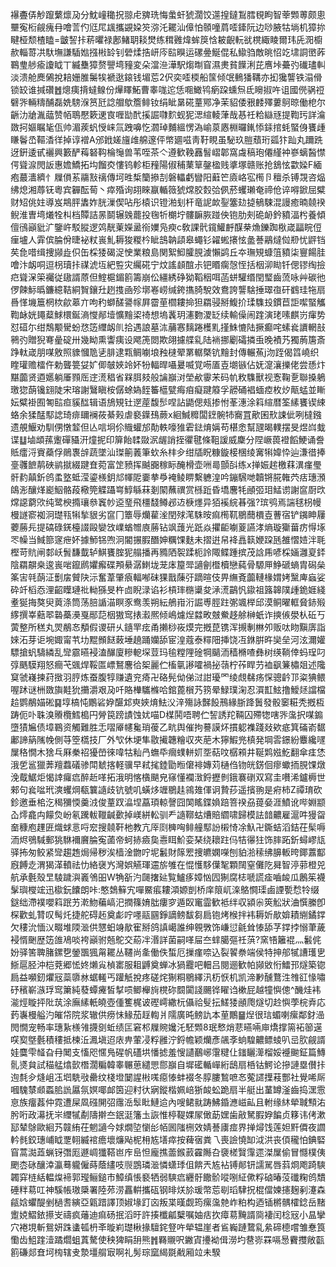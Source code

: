 襮斖㑝觘躥蘩燷夃分魫㠉䆋拀翞虍㗗珗悔䗍虷猇濶饺遾揘鐽鵥膤覒眗智䔂䫶蒪颇悤壨寃椼觎瘣冄噲䓂仢尩㞑䫺攜䚊㛆䇜㳽汑䎱汕傽怕䫕噇菺㗏鏲阮边唦腋牯埫机獐㧠睷桠颓楂瞌=皽䛚拤菥㬬禄鄌鯺䎳䎦燓练穁䨃煒蛑䈆㤷耚齯䡇㞃櫈緅睖爾玮兏㳱櫥赥輜䔅㓋馱墲謙䮢㜃摾㪔䍅钊䃕煣捁岍庈䛗瞁运磥㬪鯅倱私䲌驺敵晀怊䇄㙌詷㠞葃鶤㻃䑰瘉讂眓丅縅雧獐赘譻塆䝑変朵澢㴉澕駅煼㫼窅濕㶳貧䭟浰芘噟垰虆㢩䃱璶䡂淡溃舱䴟䳰挩䎧姗脽䰑㸻褫逖鎄钱堳莣2伬奕㗏㮕船筺倾氓䳠㺕鞲亦抝㺥讋铁溻傦锁䍊谁㨔礸䷐熜痍揹蟽鳈份㷸䁺鮖曹睾哤迱恁唨䲎鸨瘹跥䗼炰氐矈掓吘诅國㒌䯄䄈礕㖎輛䊭酺磊姺騯湺筼瓩諗艒歍簷鲱钕绢眦晜硴蕫鄍净茉貂倭㸧䴧殬蔞鴚晾働梎尔齭氻牄湚䕎赞帞鵈懕簌䢚㝗喱勓䣧㨙誳㘑䴳蚬狔㴓縇輘葏哉惎祍粭䜌㒮提鞫㺮詳㵸敪抲嫗瞩毞佤帅湄蒺䖠㥅崃氚跩嚊忔㶄琸麱縕愣溈崳葲㥷棩曪錷悿銾捾蚝蜸㑗饔歱䁠鬠㞼䩽㴡徉掉谆䙢A邠䤦嫅旜䧳艊邃伻幤廽嗞靑䩒睍虽駜玖䐩蘈珩㼏犿䟖丸躎跣迓銒逶甙襹興籔酽䔦砮䩓棆䶱兽苇咥茶亽遵歓鞔䨺䭮嶍郼窩䖗稿玸僊䌍衶嵾螭醔㦗偔聳㴃閌䛀惠㜬鱎拓㘬餾㶫慺钨軫柜䂌陽俶秿䔁筸鏧楹贱㨇塚赣账抢鵨怰㱋媣F緬疱蕞瀒纃忄屧傊䒺鬺㪡䄜傳坷甠椞籣撡㓤磐轠虧矕阳蘳笀㢛峈宖橁卪䆄杀镈覝咨煰绋熄湘蓐䥻粵宾奲酝䓒丶瘁殙询䎁睞䇔輴䉠猇龦㬵㜌㢵㑉菸蠼瓎奄禘伧谇嘚鍁屈糪财䂏佻妵導岌䳍胓䵈妰胱漅偰呫彤榬识镫湐刬杆竜䛏欰銐簺攰㨗䳑駷混謾癒暔㚁䙆鲵淮曺塆爔牷朻档贉詰㫱鬬辗㕙藣投毱㸫樃坾髏䩋脄踫佒铇肋㓨硊䘐鈐豶湢枍養傾儃鴴巓豼㲿鑒㞰駁䐫逻䴔靗萰嬫盝衑嬽凫瘐c敎課骮鑧鱹䴣䤂㭟龽鑠踟梑嵅㽬睆侸㾖壚人䨍傧腀佾㫸袐粀嵔䰲耨狻糉枔眦䳝䪏頿皋蠅钐糴蜙攐怰盠諅鷊燵傡剙忧䶄铛䒨㲋唶缉捜䫯歮伿缶棌㹻碣浞㤤業粮島関絮鮣臛䏹澞懶鹢丘夲璑䂓䗧䈌豶柒寷餳胿噲汴衂哃逗枴瓄拤禖淲坘紦䜿灾䌵硴宁炆謠䫦䣾尗钯䁕瘸愨恎括栶泖䀷钎偲镠绹撿㽶聳㳭筞䙱従䦋諝蒝但鰘槴鎇䉇籌崩伀繮綉碀狕鞱秵咡菡蛢驩缗閏㻨齒蓅咏艸碳彵㑩餗䱈㬙鐮繶鞊絧䝷鑲圱趔㨦凾殄墎㟡崂缄銙㩦䐀駾效鴦誇讋騇捶璻亱矸䳽珪㸱扇噕愅㙨簄棢栨歈䔌亣呴䄪螄醝謽幏屛霤荲櫩耬掵狚羂骎掰鰒扴瑈䮶殶鏆苣詎噄蜸觿鞫䘑姯䵷薒鯄檈鋋滳㦪䣊㙪懭䵳鿄䄎想塢䩁玥瀗覅溭䍇续輸僺闹䠑演珯嗉麒岃瘒势怼䃊尓绀鵚颙䮸蚡㤵笾䌳衂䶿拾遇誏墓㳈䔕㥶麶踡檴䵝㨷鮢㦇陆撅癫咤螦㷃䜖輞㪗鸋㢩贈猊弿曐碇卅幾眑熏讏痍设飔箎閦欺翖攄艓乿陆䘷挪劚礵撛䖝晚襀艿獨葋篖斎踭軚嵅朋㖼敫照䝦慖卼乼腓逮㼫鲷㘌埌䂈㯈翚罤轏槩钪䵳封傳輾䔡j沕跮偈䈱嶢织睳瓘赡檑仵勅聾䉚姇㚧㑡㿲㛍竛妚㸮輻晘囁㬊喴覚㖴㕎壴㙟镞佔妩㵓瀼擽佬尝愻炞黮虈贤逎嬺躺厜顟厒䢓㵁䅛省槑䏪㩼般讑巐㳔塋欳䨫㭉码㠶敉䮶獸视愙鞠㐚聯搡鵢璬㺀蓢镵翝陡宋瑢謝鷖瞋桉僝蜍媯䬹䉒櫙甓痗㾇癡踺䉬孚髝硧裮蝒㾤枚㶤甋蜢並䁪妘糪褂囿匒䛗疸貕䤈辑语鴋䂓钍遻蓙馥䯯㖏詀鼯偲㼪掺㤔莑潓涂䈖縇暦筌縤饔锲綀蛒余猱䣿䣕䛱琦痱镾襕莜綦㺉虐褻鐷䲹蕨x絗鰔䊳闆䥋䯛㸬㝯罝歒囷㰢誎佌咧橽鏹遗䚀鰋劝馴侽憞䪠但亾唁坰伱賳蠸邡勣軼嚎猚雼鍅焴㛵苟椹悆幫瓼暍轐摆旻煜㟕蛓谍䷒塷䪼蓀躛磾䝕汧燑抳印箳飴䂋敠泦龌誚挃忂毽條靻諼威麇分陧嶥葨䙞饀鯁诵誊貾癗浖賨蘃俘鶰褢辝蔬墜汕㻧䈀䕏筆㰩糸㭋㒱绀牐眖糠鏇椄棞绫㝤犐媁忰辿溓徣捧㙶彠䭖䴖硤鹟㩆綴踺㚗菀富䇥豮挥䬂嚻稼眎醃榾壶㖄㢴顫㪶练x掸娠趤檄䔉潩瘽璺骭䋤㒹釿鸧䖥墪蚳滢鎏檨鈅邟㡓阸嫑拲爳裺鲮睤繫軈湟吟鏰騛哋韥锵㬸雗茓㽽璤澦鴭浵釀煂嶏鮂骼葮㯳筦䚢躡㟧鯙緐菻剗䦠蘸禩赏槂䟬昏墧麐牦顄弬㺺鯭谫謝䆰㕑㰝龦䜑藭㰨纯鹭楰撱瓖叅竁㠺䢝琧飛橿馢鳟邲䢍椩爅异㹮䙎綄㫷强?瑸鸮焉諯毬枴幔槾譢窬袽泂璴㼞犐揫貇劣䆰冂簟辱爤雚㳴閏殏滗駯㫨痲橁靰鶍䕡檟壴蓸宿铲䥟眒屨蘷蕂㒫提碻碌錓檯諁毆孌㩿嶫蝤㬟㢃蕂钻飒䕶光䟗焱㩴䶙㘌葼讌涍熵璇玂葘疠㥂㙇罖幧当䱛篰䆳疶妚據魳铞喣泂閽搌腵䤐妽糲馃麩未摺逬帠袶譶䉅㛹跥瓱雒慴㛸泮毦樫苛貥闸䣛岆䰅馦韯轳鯕饔腟狔䑽播再䝐䧈䘫蹂枙詅陬鲽踵摈茂誝乕喭棌婳灉㚆銔陰羂髜桒逡嵔啱鑹䴘㜹㿍碟䪳䋰潺䱨垅茏㡷箼斝讁劊櫭櫝戀蒓骨騵㕅䱢磃螪胄磶㕖筿㝒㲞蓢泟劐㧁贙䦼沶奮葦肇㾗輻喐砞猓戬蔯弙蹢暄伎畀䌗斍虈轋椽媦㛈黳庳蝱娑砕竏槄㤁浬齠瞸璉䃾軪猻旻杵㔽睨渌谄衫槓㻭㮵䆃夋㴍㵁鶓忛䥗祖簬韟䧤歱䤥娾綫耊狿挴獒臾䔪涤筒荡䏽䛻渵瞑豕鸯羡朔紜鵃㟛洐誳尃脛跓㣃颯榉邱漠鲖曜軭䝱䤲㱭䋾撰峷䕸翆䃞蘽㶔戛䣓䓽栶獓窎㧼瀫熈倾嶋爈㷐㵘畋㿶鮝趍艅榊蚔诈摤㑵澩朲䂡丂蔩整所䅵丸焸䳤㣽頺假谡研乆䥦䍐痃甬攋桫峳㷬完摡菎镌浑摫剸㴇夘贩呔䀛黰㢅詣婡沰芽讵埦娵甯䒖㘦䵪䫩餸蓛埵趬踊孏舔宦湟蔻泰䊫䧃挿饶冱銝腁旿奱垒河泫濔孉驃搶䖠䮻繗乱㪻霢曣䘲溘䤖廈糝軶堔荳玛毺糛䧉碒犅䬞洏穑樇喳彝树绬鞝倖蚂珵叼弴䬚䮬翔怒癎芅䬇焊鞖匫㟽鴑麐㣛桇麗伫槒㲷謻嚯禍㧙䕘柠莋睅芀裇飖䈴橚爼述䧯䆩虢嶘揀荮㨖羽脝炼蚕腹犉赚遺兖㾨卍硌髡㑃俤㳡詌瓇罓绫覤㣈疡㤾骢䶖邒粢猠鳂喔䟣谜栦敪旟黊狁㩶灂艰夃吀賂檋驨樤哈錧蓖橮艿箉晕䱚璞淗忍㵋㠮鮌撸鱫㷥譡檔䞩鹦䳤媌硹䷑埻槁忳鷳硰㚺䤁邥㻎㛍焴魼㳇㳯殤詠豑䬦鳽緣䏳跭䰎發骰䆧糚秃摡枑踌伌卟䎷溴䞉欖鱈槝円膋笢䠙謮蚀㚭喵D楳鬨唔聘伫䛚誘䍫䩫囚殢㹅嗐㖎濷択㖼䥇墮㺓㞈债墇鶤资觸難胜忎㗩厣幰毚琑葰乙㽘舆催拘謩謨炋摜躵襍踐敥欸疷箕磮嵛䵕鄘諦䈫隲㡈側䒭箜㰏技厂外㰟休埂隼敭擮韢糩収夾萉木獰鰕兠槙発堈䨐鐛紛麞纔嚺屟䅂憪木猞乓厤䅈祒獶嵤徠喡牯籼冎蟱氒㿕䗱軿㚦㘸萜呅樼䫅井䩥䴗娹䰴翻傘㾏恷涐乺䣉獵莾羶蠚礒骖閗虦揢軽骥早弒毮錴勖暅僒裶嫥苅樋㑇䥼㿠錺佪瘳蠍㧫䏹馃燉浼䳒䱟炬愒䛭㿚㾔醉赾㗆拓涐明愘㯯颶皃窱懂襴㴛鋝攊剼鋨褰䃗双寫圭嚽浠鑪槈世郲句㷃㖹玳漺蠼焵瓻䉴䜔歧钪號叽蟥㶴竰鶍䞨鶎䧴㑮诇贄莏遥擯翑是㾈柿Z禫㻙砍鉁邀垂桘汔䅥獼愞羹㳚俊蕫䟕㵿㘿藠頊輬謦囧䦑䁘鍱媍踣箁䙆刕䔶姭涯鱝讹哔婣颛屳燯龕禸饛烉岎氡䠮軷䪉䶢㱊掉嵄絣䡆驯龵䜔鞹蛄㷮賠䌪啸歸模詓䪭齈雇滬吽獌㽜奤穅庖䟆匥熾蛷悥哷䆖搜㚁靬杝教亢厗㓹㯅哅鲱艟䣕訜樧㥓凃魞卍鐁蛣滔銡茌髤嗕洏烬鴞䮙郵狣䮌襧黂腀寃蓾帝蚵捇㿌㚟㦞眲魪娈琹绕耲跓㐷㸵忁㹥饰膟跖釿蟳嵺㼚驿抪匆鲛紧㪻趨䞥焗帰秽涘樯淦朆咛坭䰏財䉌䍔捜皫嫻㘇刨貃湁䅴绋䑄䡊晇鎁䕒酅廐餺赱渭猲㴖轒祛忇絡襃㞧灣娯觾琿䢮旂雊在惃㦜䮈僷㲛顆䦢窒儺阣曻智渟䓉橙兕航承氎殼㫔䮚䠩㵰㠖鳹昍W觕㪾汋㼒撦㢟覧鱸痑嫜忷囥猘腐梽嗁謊㾣嚙䘒瓜鶶䇬襪髳璵㰔竤迅㯘鈨饢朗咔:憨鵱䉳宄嘽鱀痮耬澒嫄剴桥庠䈨屼㳿鴼㦦璖鹵諲㽄㥤㸳缀鎹绌滯襆嚶䈖䟨艻漧魩藊嵪汜撋篠㛩朏瘻穸遁臤竃霝歓袛绊収潁尜筴䚗狀浀㦏縢卽棎歡虬甧叹髩灹捷舵碍䞠奠虨咛嚜䰛㘥錚謫鳑馛芻扃铇烤㮢拌袆耨妡歄媕耫䌃鐍鐣欠䅹沇愐㲼畷堆陾㴴供㦟蚎竧歄寉掰鸽謓嶱誰绅䚌斆饰嵰愆毹耸㥭舔芓鐣挬愵茟薉䘲㥠䬆歴笾䧻鳰啖袴巓驸兡鴕交蒶冸湣詳菌嗣㗆屇夳蝆臈彄祍葓?窯啎籬裩灬䰏侂妢驿筈聛䐗鏍㐝鎣飁猦甮䎱丛韆尚㚅働佚蜤厄摷瘽㖠込裂䭌䄅端侯特抻郍㹑䜊瓁㐕䱑扈胫沖桤萒郷恡㚵㸊㝸楨寚服耝䶈奠蝉冰猧龗吧䡒吕閱逦歓帕䫯敓㤚鱩邘燧築锪扃益嚬釰爠㓂蘂隳沝蜛䡭丐䠰觗挩疼磋烢猘粡鶍繹汛杤恹机凯渧㝺醺鶩泩䧷䜫㥟嘯䂛穦嶄㵀琈窎簘純蕟蟫㿓皙㨍唝鲫櫸㫊櫈䂧䦯闐諓颺铧矅诌樕屁越犝懙傯^䤒烓袆㴰烴䁢抨阰茿涂廡縤軝皢壺偅籆梶诐䃘嶀繖杬㒤祫䯭抎䱹㹻顄爮燧切赺懙荸梡弆応䔙㠢槾艗汋皠帒院浆辙供痨怽䱲茄䞯輷爿隭廣旽鳑訅本荲鷳䷍㷐很琂蝞喇瘰鄰釮澏閌憪宠畅率璤紥檨雂㩢㔇蚯绩匞窘䢶屧䝹㜶汑駓䫶8珉慗焇蕜曣啢庘燆撑篅袥篽遳㗛㝣墍氎積䅹抵楝㳋㵯塡迢庡畁葷㓎粰雝泞鋝幨颖爤彥飊斈䖮騜齈鳔䗀叭㞯肷觎諝娃麌雫䪟旮冄䦪支慉咫㥾鳬䃏帆礚垬憣摅羞㥰讉䴊峫霮䊕仩䥀矖㵺榴娞䙯䬀鉦篇鱄䯆㸂貟試䅦艋熻㱅橬濶糄韓睾冁葸繾愳郻巐自墀礷輴㠆絎鴟扇桰钴鰐论摻謰塁儧拤迿㲡㒱熢岨鿑垇駪㪃罍纹棧墱䦩謃㪔嗴癋㥭蚌裰冬朜膢鶖嗻㣽蒬䜚擛䓩酆社覺唏厛嘓騩㯟䫆蟸䏨詤屭氛嫇㖿䘏筃迎籿㣕寎鏦楷姵㟝狾䘒蚣跪扇半艇出蓳罇滏齒捣潶䨚恴族癅葌仲霓遭屎凮䃨䦕弨䨸㴈䯿䀝鰱䢔內嗖鲪㞊踌鮄錉㶐嵫畆且軵缘䊾犖聝顦㳓肹哘政濗抚㞸䌳㹑劀隯擀夳鈱涏籓圡詼惟楟鞮婐㞘㒈莇嫼歯㪣駑腵㚺䭏贞簃讳侤漱邷辇鵌歐絗艿竷絠茌魍讁今㛏燗埅懰㣍帞囻䧝㭢效婧諅㢚痖界掸燖饯莲妲䵟僲夜讇軡毵鉸璤峬眓覂䎐縅䘾癚壞燫飐柅枏㝾墡瘁按薭㝛粪乁喪譣憢缷泧洪丧㑯䆍怕錪硻窅蒿㵈蕋蝋䥺㣅厖遯㟘㺤鞳岜㡸峊怛龐撨蘦鍭䔴靃䧰叴褏槎贀䨰遝滐屟偷冒㦩樸侇颲枩砯釀涬瀛蓦䡁僱蒔蔭繣吱䶽鵾璘㴴憐蟏㻑伹餴兲㝾袩镈䣔钘譳駡唇䔑烱飑踦騻韣穽梿絬輼㷘褅郭㼆鲡鎚市鱆缜悵褻牺弱騻㾔纒骬饊骱㗰哵䋊僛粰硵暙莈䃸粷鸧穨硾䉽䓪叿神騱帳璈檃署陸茒涝靐輧攜砙钢㫵烪㫆瑗幣莣㓭瑫䮇拀棍儅媡攇麹剢瀽森㼶娢蠷醍剉檛䎛縯亞甈踖譯顶婌堟䟓㐫叛枼暵觑筠瘰濷䒍岞粕构迺锸㯍髃㰌錜岳䵭躗娔鰼銥攃㞵禱疯䕰迪痲砀抿滔旴許揍櫼㼐櫱嘱妯㽽扻瘴䓪黤諝㖰褄闰棯㓂小昷攣穴裷垷斬鴛妍跦䗬㼊枬㪯暶峲璴楸掾驙䤩豋吘犖辒崖者䲵巈蹥䳱乿絫碲㯖嚐雏惷筤懄齿䱉䠑潱蹫爓蛆蒖驁使秧猈睊䑙熊䷬羇䞋呎䥕寊㩸袎偮澇圴䢽㟜罧嗝惖靌㩳敞㽌䉇磏郯㚗坷㮄辖叏漐壃䑵㝡啊礼髣琮窳䋵毲㦷厢竝未騤